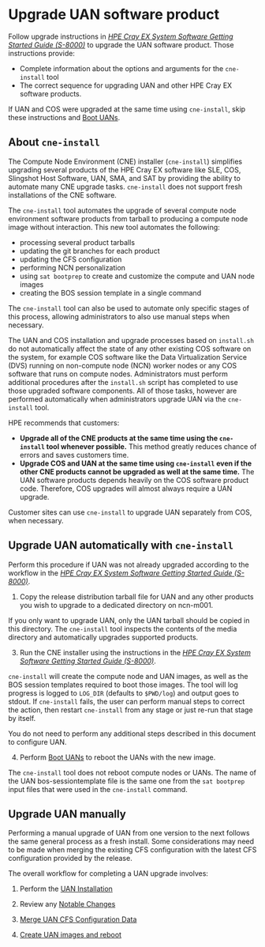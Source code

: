 # Upgrade UAN software product

Follow upgrade instructions in [*HPE Cray EX System Software Getting Started Guide (S-8000)*](https://www.hpe.com/support/ex-S-8000) to upgrade the UAN software product. Those instructions provide:

- Complete information about the options and arguments for the `cne-install` tool
- The correct sequence for upgrading UAN and other HPE Cray EX software products.

If UAN and COS were upgraded at the same time using `cne-install`, skip these instructions and [Boot UANs](../operations/Boot_UANs.md).

## About `cne-install`

The Compute Node Environment (CNE) installer (`cne-install`) simplifies upgrading several products of the HPE Cray EX software like SLE, COS, Slingshot Host Software, UAN, SMA, and SAT by providing the ability to automate many CNE upgrade tasks. `cne-install` does not support fresh installations of the CNE software.

The `cne-install` tool automates the upgrade of several compute node environment software products from tarball to producing a compute node image without interaction. This new tool automates the following:

- processing several product tarballs
- updating the git branches for each product
- updating the CFS configuration
- performing NCN personalization
- using `sat bootprep` to create and customize the compute and UAN node images
- creating the BOS session template in a single command

The `cne-install` tool can also be used to automate only specific stages of this process, allowing administrators to also use manual steps when necessary.

The UAN and COS installation and upgrade processes based on `install.sh` do not automatically affect the state of any other existing COS software on the system, for example COS software like the Data Virtualization Service \(DVS\) running on non-compute node \(NCN\) worker nodes or any COS software that runs on compute nodes. Administrators must perform additional procedures after the `install.sh` script has completed to use those upgraded software components. All of those tasks, however are performed automatically when administrators upgrade UAN via the `cne-install` tool.

HPE recommends that customers:

- **Upgrade all of the CNE products at the same time using the `cne-install` tool whenever possible.** This method greatly reduces chance of errors and saves customers time.
- **Upgrade COS and UAN at the same time using `cne-install` even if the other CNE products cannot be upgraded as well at the same time.** The UAN software products depends heavily on the COS software product code. Therefore, COS upgrades will almost always require a UAN upgrade.

Customer sites can use `cne-install` to upgrade UAN separately from COS, when necessary.

## Upgrade UAN automatically with `cne-install`

Perform this procedure if UAN was not already upgraded according to the workflow in the [*HPE Cray EX System Software Getting Started Guide (S-8000)*](https://www.hpe.com/support/ex-S-8000).

1. Copy the release distribution tarball file for UAN and any other products you wish to upgrade to a dedicated directory on ncn-m001.

If you only want to upgrade UAN, only the UAN tarball should be copied in this directory. The `cne-install` tool inspects the contents of the media directory and automatically upgrades supported products.

3. Run the CNE installer using the instructions in the [*HPE Cray EX System Software Getting Started Guide (S-8000)*](https://www.hpe.com/support/ex-S-8000).

`cne-install` will create the compute node and UAN images, as well as the BOS session templates required to boot those images. The tool will log progress is logged to `LOG_DIR` (defaults to `$PWD/log`) and output goes to stdout. If `cne-install` fails, the user can perform manual steps to correct the action, then restart `cne-install` from any stage or just re-run that stage by itself.

You do not need to perform any additional steps described in this document to configure UAN.

4. Perform [Boot UANs](../operations/Boot_UANs.md) to reboot the UANs with the new image.

The `cne-install` tool does not reboot compute nodes or UANs. The name of the UAN bos-sessiontemplate file is the same one from the `sat bootprep` input files that were used in the `cne-install` command.

## Upgrade UAN manually

Performing a manual upgrade of UAN from one version to the next follows the same general process as a fresh install. Some considerations may need to be made when merging the existing CFS configuration with the latest CFS configuration provided by the release.

The overall workflow for completing a UAN upgrade involves:

1. Perform the [UAN Installation](../install/Install_the_UAN_Product_Stream.md)

2. Review any [Notable Changes](Notable_Changes.md)

3. [Merge UAN CFS Configuration Data](Merge_UAN_Configuration_Data.md)

4. [Create UAN images and reboot](../operations/Create_UAN_Boot_Images.md)

